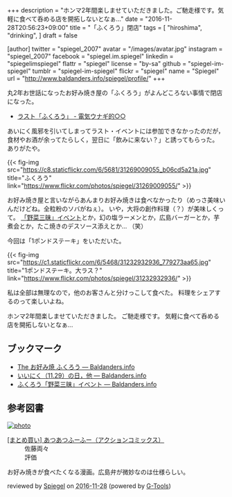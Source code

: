 +++
description = "ホンマ2年間楽しませていただきました。ご馳走様です。気軽に食べて呑める店を開拓しないとなぁ..."
date = "2016-11-28T20:56:23+09:00"
title = "「ふくろう」閉店"
tags = [
  "hiroshima",
  "drinking",
]
draft = false

[author]
  twitter = "spiegel_2007"
  avatar = "/images/avatar.jpg"
  instagram = "spiegel_2007"
  facebook = "spiegel.im.spiegel"
  linkedin = "spiegelimspiegel"
  flattr = "spiegel"
  license = "by-sa"
  github = "spiegel-im-spiegel"
  tumblr = "spiegel-im-spiegel"
  flickr = "spiegel"
  name = "Spiegel"
  url = "http://www.baldanders.info/spiegel/profile/"
+++

丸2年お世話になったお好み焼き屋の「ふくろう」がよんどころない事情で閉店になった。

- [ラスト「ふくろう」 - 電気ウナギ的○○](http://blog.netandfield.com/shar/2016/11/post-2712.html)

あいにく風邪を引いてしまってラスト・イベントには参加できなかったのだが，食材やお酒が余ってたらしく，翌日に「飲みに来ない？」と誘ってもらった。
ありがたや。

{{< fig-img src="https://c8.staticflickr.com/6/5681/31269009055_b06cd5a21a.jpg" title="ふくろう" link="https://www.flickr.com/photos/spiegel/31269009055/" >}}

お好み焼き屋と言いながらあんまりお好み焼きは食べなかったり（めっさ美味いんだけどね。全粒粉のソバがねぇ）。
いや，大将の創作料理（？）が美味しくって。
[「野菜三昧」イベント](http://www.baldanders.info/spiegel/log2/000836.shtml "ふくろう「野菜三昧」イベント — Baldanders.info")とか，幻の塩ラーメンとか，広島バーガーとか，芋煮会とか，たこ焼きのデスソース添えとか... （笑）

今回は「1ポンドステーキ」をいただいた。

{{< fig-img src="https://c1.staticflickr.com/6/5468/31232932936_779273aa65.jpg" title="1ポンドステーキ。大ラス？" link="https://www.flickr.com/photos/spiegel/31232932936/" >}}

私は全部は無理なので，他のお客さんと分けっこして食べた。
料理をシェアするのって楽しいよね。

ホンマ2年間楽しませていただきました。
ご馳走様です。
気軽に食べて呑める店を開拓しないとなぁ...

## ブックマーク

- [The お好み焼 ふくろう — Baldanders.info](http://www.baldanders.info/spiegel/log2/000760.shtml)
- [いいにく（11.29）の日，他 — Baldanders.info](http://www.baldanders.info/spiegel/log2/000775.shtml)
- [ふくろう「野菜三昧」イベント — Baldanders.info](http://www.baldanders.info/spiegel/log2/000836.shtml)

## 参考図書

<div class="hreview" ><a class="item url" href="http://www.amazon.co.jp/exec/obidos/ASIN/B016B68NGO/baldandersinf-22/"><img src="http://ecx.images-amazon.com/images/I/D1P4hjDg0uS._SL160_.png" alt="photo" class="photo"  /></a><dl ><dt class="fn"><a class="item url" href="http://www.amazon.co.jp/exec/obidos/ASIN/B016B68NGO/baldandersinf-22/">[まとめ買い] あつあつふーふー（アクションコミックス）</a></dt><dd>佐藤両々 </dd><dd> </dd><dd>評価<abbr class="rating" title="5"><img src="http://g-images.amazon.com/images/G/01/detail/stars-5-0.gif" alt="" /></abbr> </dd></dl><p class="similar"></p>
<p class="description">お好み焼きが食べたくなる漫画。広島弁が微妙なのは仕様らしい。</p>
<p class="gtools" >reviewed by <a href='#maker' class='reviewer'>Spiegel</a> on <abbr class="dtreviewed" title="2016-11-28">2016-11-28</abbr> (powered by <a href="http://www.goodpic.com/mt/aws/index.html" >G-Tools</a>)</p>
</div>
